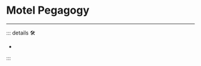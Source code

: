 # Motel Pegagogy

---

<!-- =================================================== -->
<!-- =================================================== -->
<!-- =================================================== -->
<!-- =================================================== -->
<!-- =================================================== -->
::: details 🛠

-

:::
